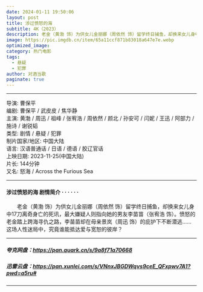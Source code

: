 ```yaml
---
date: 2024-01-11 19:50:06
layout: post
title: 涉过愤怒的海
subtitle: 4K（2023）
description: 老金（黄渤 饰）为供女儿金丽娜（周依然 饰）留学终日捕鱼，却换来女儿身中17刀离奇身亡的死讯，最大嫌疑人则指向她的男友李苗苗（张宥浩 饰）。愤怒的老金踏上跨海寻仇之路，李苗苗却在母亲景岚（周迅 饰）的庇护下不断潜逃……这场人性迷局中，究竟谁能抵达爱与宽恕的彼岸？...
image: https://pic.imgdb.cn/item/65a11ccf871b83018a647e7e.webp
optimized_image: 
category: 热门电影
tags:
  - 悬疑
  - 犯罪
author: 对酒当歌
paginate: true
---
```

---

导演: 曹保平  
编剧: 曹保平 / 武皮皮 / 焦华静  
主演: 黄渤 / 周迅 / 祖峰 / 张宥浩 / 周依然 / 颜北 / 孙安可 / 闫妮 / 王迅 / 阿部力 / 施诗 / 谢锐韬  
类型: 剧情 / 悬疑 / 犯罪  
制片国家/地区: 中国大陆  
语言: 汉语普通话 / 日语 / 德语 / 胶辽官话  
上映日期: 2023-11-25(中国大陆)  
片长: 144分钟  
又名: 怒海 / Across the Furious Sea  

---

#### 涉过愤怒的海 剧情简介 · · · · · ·

　　老金（黄渤 饰）为供女儿金丽娜（周依然 饰）留学终日捕鱼，却换来女儿身中17刀离奇身亡的死讯，最大嫌疑人则指向她的男友李苗苗（张宥浩 饰）。愤怒的老金踏上跨海寻仇之路，李苗苗却在母亲景岚（周迅 饰）的庇护下不断潜逃……这场人性迷局中，究竟谁能抵达爱与宽恕的彼岸？

---

##### 夸克网盘：<https://pan.quark.cn/s/9a8f71a70668>

##### 迅雷云盘：<https://pan.xunlei.com/s/VNnxJBGDWqvs9ceE_QFxpwv7A1?pwd=a5ru#>

---
